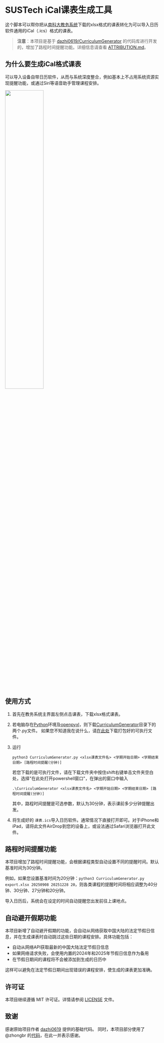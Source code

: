 # SUSTech iCal课表生成工具

这个脚本可以帮你把从[南科大教务系统](https://tis.sustech.edu.cn)下载的xlsx格式的课表转化为可以导入日历软件通用的iCal（.ics）格式的课表。

> **注意**：本项目是基于 [dazhi0619/CurriculumGenerator](https://github.com/dazhi0619/CurriculumGenerator) 的代码库进行开发的，增加了路程时间提醒功能。详细信息请查看 [ATTRIBUTION.md](ATTRIBUTION.md)。

## 为什么要生成iCal格式课表

可以导入设备自带日历软件，从而与系统深度整合，例如基本上不占用系统资源实现提醒功能，或通过Siri等语音助手管理课程安排。

<img src="images/Siri-Integration.png" width = "50%" />

## 使用方式

1. 首先在教务系统主界面左侧点击课表，下载xlsx格式课表。
2. 若电脑存在[Python](https://www.python.org)环境及[openpyxl](https://openpyxl.readthedocs.io/en/stable/)，则下载[CurriculumGenerator](https://github.com/dazhi0619/CurriculumGenerator)目录下的两个.py文件。
   如果您不知道我在说什么，请[在此处](https://github.com/dazhi0619/CurriculumGenerator/releases/)下载打包好的可执行文件。
3. 运行

   ```
   python3 CurriculumGenerator.py <xlsx课表文件名> <学期开始日期> <学期结束日期> [路程时间提醒(分钟)]
   ```

   若您下载的是可执行文件，请在下载文件夹中按住shift右键单击文件夹空白处，选择"在此处打开powershell窗口"，在弹出的窗口中输入

   ```
   .\CurriculumGenerator <xlsx课表文件名> <学期开始日期> <学期结束日期> [路程时间提醒(分钟)]
   ```

   其中，路程时间提醒是可选参数，默认为30分钟，表示课前多少分钟提醒出发。
4. 将生成好的 `课表.ics`导入日历软件。通常情况下直接打开即可。对于iPhone和iPad，请将此文件AirDrop到您的设备上，或设法通过Safari浏览器打开此文件。

## 路程时间提醒功能

本项目增加了路程时间提醒功能，会根据课程类型自动设置不同的提醒时间。默认基准时间为30分钟。

例如，如果您设置基准时间为20分钟：`python3 CurriculumGenerator.py export.xlsx 20250908 20251228 20`，则各类课程的提醒时间将相应调整为40分钟、30分钟、27分钟和20分钟。

导入日历后，系统会在设定的时间自动提醒您出发前往上课地点。

## 自动避开假期功能

本项目新增了自动避开假期的功能，会自动从网络获取中国大陆的法定节假日信息，并在生成课表时自动跳过这些日期的课程安排。具体功能包括：

- 自动从网络API获取最新的中国大陆法定节假日信息
- 如果网络请求失败，会使用内置的2024年和2025年节假日信息作为备用
- 在节假日期间的课程将不会被添加到生成的日历中

这样可以避免在法定节假日期间出现错误的课程安排，使生成的课表更加准确。

## 许可证

本项目继续遵循 MIT 许可证。详情请参阅 [LICENSE](LICENSE) 文件。

## 致谢

感谢原始项目作者 [dazhi0619](https://github.com/dazhi0619) 提供的基础代码。
同时，本项目部分使用了 @zhongbr 的[代码](https://www.cnblogs.com/zhongbr/p/python_calender.html)，在此一并表示感谢。
